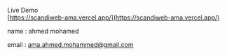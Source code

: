 Live Demo<br>
[https://scandiweb-ama.vercel.app/](https://scandiweb-ama.vercel.app/)

name : ahmed mohamed

email : ama.ahmed.mohammed@gmail.com
